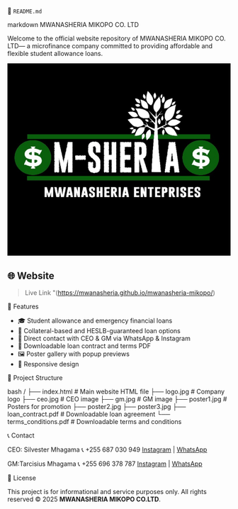 📄 `README.md`

markdown
 MWANASHERIA MIKOPO CO. LTD

Welcome to the official website repository of MWANASHERIA MIKOPO CO. LTD— a microfinance company committed to providing affordable and flexible student allowance loans.

![Logo](logo.jpg)

## 🌐 Website
> Live Link "(https://mwanasheria.github.io/mwanasheria-mikopo/)

📌 Features

- 🎓 Student allowance and emergency financial loans
- 💼 Collateral-based and HESLB-guaranteed loan options
- 📱 Direct contact with CEO & GM via WhatsApp & Instagram
- 📂 Downloadable loan contract and terms PDF
- 🖼️ Poster gallery with popup previews
- 📄 Responsive design


📁 Project Structure

bash
/
├── index.html              # Main website HTML file
├── logo.jpg                # Company logo
├── ceo.jpg                 # CEO image
├── gm.jpg                  # GM image
├── poster1.jpg             # Posters for promotion
├── poster2.jpg
├── poster3.jpg
├── loan_contract.pdf       # Downloadable loan agreement
└── terms_conditions.pdf    # Downloadable terms and conditions


 📞 Contact

CEO: Silvester Mhagama
  📞 +255 687 030 949
  [Instagram](https://instagram.com/silvester_tzofficially) | [WhatsApp](https://wa.me/255687030949)

GM:Tarcisius Mhagama
  📞 +255 696 378 787
  [Instagram](https://instagram.com/tarcisius.official) | [WhatsApp](https://wa.me/255696378787)


 📄 License

This project is for informational and service purposes only. All rights reserved © 2025 **MWANASHERIA MIKOPO CO.LTD**.
